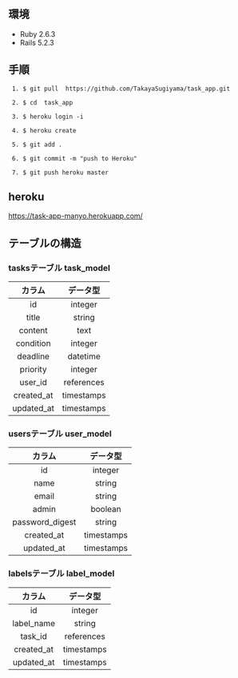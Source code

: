 ## 環境
- Ruby 2.6.3 
- Rails 5.2.3 

## 手順
```
 1. $ git pull  https://github.com/TakayaSugiyama/task_app.git 

 2. $ cd  task_app

 3. $ heroku login -i 
 
 4. $ heroku create 

 5. $ git add .

 6. $ git commit -m "push to Heroku"

 7. $ git push heroku master 
```

## heroku 

  https://task-app-manyo.herokuapp.com/


## テーブルの構造 

### tasksテーブル   task_model
| カラム | データ型 |
|:----:|:-----:|
|id| integer|
| title | string |
| content |text |
| condition | integer |
| deadline | datetime |
| priority | integer |
| user_id | references|
|created_at| timestamps|
|updated_at| timestamps|
 
### usersテーブル  user_model
| カラム | データ型 |
|:----:|:-----:|
|id|integer|
| name | string |
| email |string |
| admin | boolean |
| password_digest | string |
|created_at| timestamps|
|updated_at| timestamps| 

### labelsテーブル  label_model
| カラム | データ型 |
|:----:|:-----:|
|id|integer|
| label_name | string |
| task_id |references |
|created_at| timestamps|
|updated_at| timestamps| 
